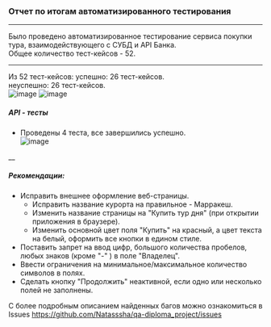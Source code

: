 ### Отчет по итогам автоматизированного тестирования
___
Было проведено автоматизированное тестирование сервиса покупки тура, взаимодействующего с СУБД и API Банка.  
Общее количество тест-кейсов - 52.
___
Из 52 тест-кейсов:
успешно: 26 тест-кейсов.  
неуспешно: 26 тест-кейсов.         
![image](https://user-images.githubusercontent.com/102718243/209377206-695375ef-620d-470e-b6a5-75893298ca5d.png)
![image](https://user-images.githubusercontent.com/102718243/209377514-6136be3e-587d-430d-a1ec-ff8c6c697139.png)

##### API - тесты

* Проведены 4 теста, все завершились успешно.  
![image](https://user-images.githubusercontent.com/102718243/209377408-6f9ab464-2556-405b-b703-d358742cdd0a.png)

__
##### Рекомендации:
* Исправить внешнее оформление веб-страницы.
    * Исправить название курорта на правильное - Марракеш.
    * Изменить название страницы на "Купить тур дня" (при открытии приложения в браузере).
    * Изменить основной цвет поля "Купить" на красный, а цвет текста на белый, оформить все кнопки в едином стиле.
* Поставить запрет на ввод цифр, большого количества пробелов, любых знаков (кроме "-" ) в поле "Владелец".
* Ввести ограничения на минимальное/максимальное количество символов в полях.
* Сделать кнопку "Продолжить" неактивной, если одно или несколько полей не заполнены.


С более подробным описанием найденных багов можно ознакомиться в Issues https://github.com/Natasssha/qa-diploma_project/issues
